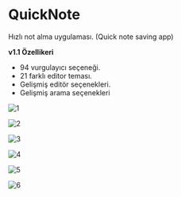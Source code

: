 # QuickNote
Hızlı not alma uygulaması. (Quick note saving app)

**v1.1 Özellikeri**
- 94 vurgulayıcı seçeneği.
- 21 farklı editor teması.
- Gelişmiş editör seçenekleri.
- Gelişmiş arama seçenekleri


![1](https://github.com/1KOD/QuickNote/assets/14098860/337aae6f-5d1e-4e6a-a053-9709c4d73285)

![2](https://github.com/1KOD/QuickNote/assets/14098860/66deb6e3-2b48-419d-9ae2-281b7a29fbf4)

![3](https://github.com/1KOD/QuickNote/assets/14098860/ce913160-a509-4d70-a269-31da392d5015)

![4](https://github.com/1KOD/QuickNote/assets/14098860/f4754dcc-bc40-4b5b-a159-5a5c026237d4)

![5](https://github.com/1KOD/QuickNote/assets/14098860/57acac68-347c-4768-8fb8-f5c85a0afb7d)

![6](https://github.com/1KOD/QuickNote/assets/14098860/68bf7596-1ad3-4353-8408-e1af935c1c7c)

